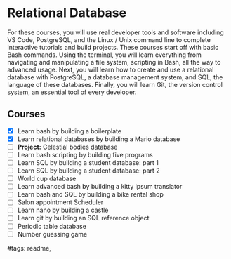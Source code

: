 # Relational Database

For these courses, you will use real developer tools and software including VS Code, PostgreSQL, and the Linux / Unix command line to complete interactive tutorials and build projects.
These courses start off with basic Bash commands. Using the terminal, you will learn everything from navigating and manipulating a file system, scripting in Bash, all the way to advanced usage.
Next, you will learn how to create and use a relational database with PostgreSQL, a database management system, and SQL, the language of these databases.
Finally, you will learn Git, the version control system, an essential tool of every developer.

## Courses

- [x] Learn bash by building a boilerplate
- [x] Learn relational databases by building a Mario database
- [ ] **Project:** Celestial bodies database
- [ ] Learn bash scripting by building five programs
- [ ] Learn SQL by building a student database: part 1
- [ ] Learn SQL by building a student database: part 2
- [ ] World cup database
- [ ] Learn advanced bash by building a kitty ipsum translator
- [ ] Learn bash and SQL by building a bike rental shop
- [ ] Salon appointment Scheduler
- [ ] Learn nano by building a castle
- [ ] Learn git by building an SQL reference object
- [ ] Periodic table database
- [ ] Number guessing game

#tags: readme,